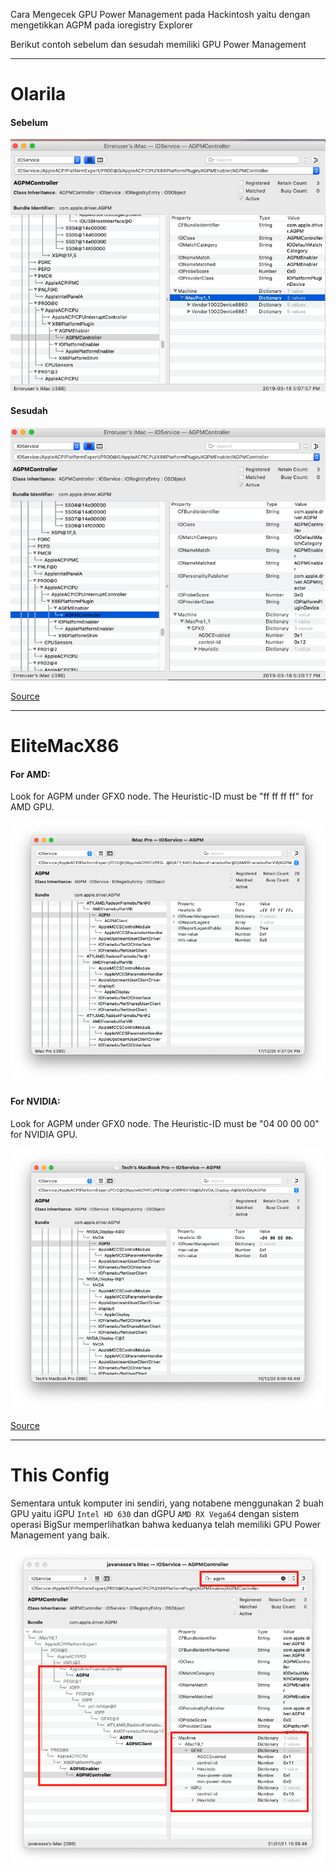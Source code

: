 Cara Mengecek GPU Power Management pada Hackintosh yaitu dengan mengetikkan AGPM pada ioregistry Explorer

Berikut contoh sebelum dan sesudah memiliki GPU Power Management

---

# Olarila

#### Sebelum
![Before](/Catatan/Resources/GPUPM-before.jpg)

#### Sesudah
![After](/Catatan/Resources/GPUPM-after.jpg)

[Source](https://www.olarila.com/topic/5974-agpminjector/)

---

# EliteMacX86

#### For AMD:

Look for AGPM under GFX0 node. The Heuristic-ID must be "ff ff ff ff" for AMD GPU.

![AMD](/Catatan/Resources/AMD-Heuristic-ID.png)

#### For NVIDIA:

Look for AGPM under GFX0 node. The Heuristic-ID must be "04 00 00 00" for NVIDIA GPU.

![NVidia](/Catatan/Resources/NVidia-Heuristic-ID.png)


[Source](https://www.elitemacx86.com/threads/how-to-enable-discrete-gpu-power-management-nvidia-amd.657/)

---

# This Config

Sementara untuk komputer ini sendiri, yang notabene menggunakan 2 buah GPU yaitu iGPU `Intel HD 630` dan dGPU `AMD RX Vega64` dengan sistem operasi BigSur memperlihatkan bahwa keduanya telah memiliki GPU Power Management yang baik.

![jvGPUPM](/Catatan/Resources/jvGPUPM.png)


